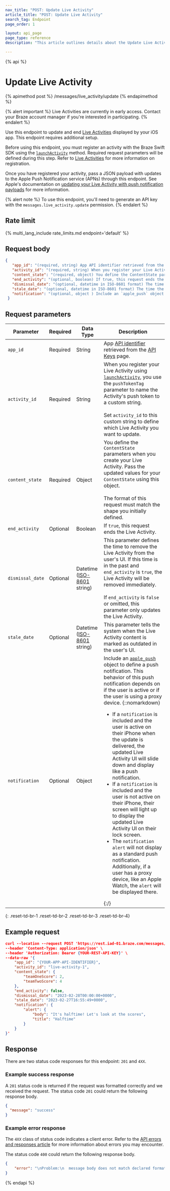 ```yaml
---
nav_title: "POST: Update Live Activity"
article_title: "POST: Update Live Activity"
search_tag: Endpoint
page_order: 1

layout: api_page
page_type: reference
description: "This article outlines details about the Update Live Activity endpoint."

---
```

{% api %}
# Update Live Activity
{% apimethod post %}
/messages/live_activity/update
{% endapimethod %}

{% alert important %} 
Live Activities are currently in early access. Contact your Braze account manager if you're interested in participating. 
{% endalert %}

Use this endpoint to update and end [Live Activities]({{site.baseurl}}/developer_guide/platform_integration_guides/swift/live_activities/live_activities/) displayed by your iOS app. This endpoint requires additional setup.

Before using this endpoint, you must register an activity with the Braze Swift SDK using the [`launchActivity`](https://braze-inc.github.io/braze-swift-sdk/documentation/brazekit/braze/liveactivities-swift.class/launchactivity(pushtokentag:activity:fileid:line:)) method. Required request parameters will be defined during this step. Refer to [Live Activities]({{site.baseurl}}/developer_guide/platform_integration_guides/swift/live_activities/live_activities/) for more information on registration.

Once you have registered your activity, pass a JSON payload with updates to the Apple Push Notification service (APNs) through this endpoint. See Apple's documentation on [updating your Live Activity with push notification payloads](https://developer.apple.com/documentation/activitykit/updating-and-ending-your-live-activity-with-activitykit-push-notifications) for more information.

{% alert note %}
To use this endpoint, you'll need to generate an API key with the `messages.live_activity.update` permission.
{% endalert %}

## Rate limit

{% multi_lang_include rate_limits.md endpoint='default' %}

## Request body

```json
{
   "app_id": "(required, string) App API identifier retrieved from the Developer Console.",
   "activity_id": "(required, string) When you register your Live Activity using launchActivity, you use the pushTokenTag parameter to name the Activity’s push token to a custom string. Set activity_id to this custom string to define which Live Activity you want to update.",
   "content_state": "(required, object) You define the ContentState parameters when you create your Live Activity. Pass the updated values for your ContentState using this object. The format of this request must match the shape you initially defined.",
   "end_activity": "(optional, boolean) If true, this request ends the Live Activity.",
   "dismissal_date": "(optional, datetime in ISO-8601 format) The time to remove the Live Activity from the user’s UI. If this time is in the past, the Live Activity will be removed immediately.",
   "stale_date": "(optional, datetime in ISO-8601 format) The time the Live Activity content is marked as outdated in the user’s UI.",
   "notification": "(optional, object ) Include an `apple_push` object to define a push notification that creates an alert for the user."
 }
 ```

## Request parameters

| Parameter | Required | Data Type | Description |
|---|---|---|---|
| `app_id` | Required | String | App [API identifier]({{site.baseurl}}/api/identifier_types/#the-app-identifier) retrieved from the [API Keys]({{site.baseurl}}/user_guide/administrative/app_settings/api_settings_tab/) page.  |
| `activity_id` | Required | String | When you register your Live Activity using [`launchActivity`](https://braze-inc.github.io/braze-swift-sdk/documentation/brazekit/braze/liveactivities-swift.class), you use the `pushTokenTag` parameter to name the Activity's push token to a custom string.<br><br>Set `activity_id` to this custom string to define which Live Activity you want to update. |
| `content_state` | Required | Object | You define the `ContentState` parameters when you create your Live Activity. Pass the updated values for your `ContentState` using this object.<br><br>The format of this request must match the shape you initially defined. |
| `end_activity` | Optional | Boolean | If `true`, this request ends the Live Activity. |
| `dismissal_date` | Optional | Datetime <br>([ISO-8601](https://en.wikipedia.org/wiki/ISO_8601) string) | This parameter defines the time to remove the Live Activity from the user's UI. If this time is in the past and `end_activity` is `true`, the Live Activity will be removed immediately.<br><br> If `end_activity` is `false` or omitted, this parameter only updates the Live Activity.|
| `stale_date` | Optional | Datetime <br>([ISO-8601](https://en.wikipedia.org/wiki/ISO_8601) string) | This parameter tells the system when the Live Activity content is marked as outdated in the user's UI. |
| `notification` | Optional | Object | Include an [`apple_push`]({{site.baseurl}}/api/objects_filters/messaging/apple_object/) object to define a push notification. This behavior of this push notification depends on if the user is active or if the user is using a proxy device. {::nomarkdown}<ul><li>If a <code>notification</code> is included and the user is active on their iPhone when the update is delivered, the updated Live Activity UI will slide down and display like a push notification.</li><li>If a <code>notification</code> is included and the user is not active on their iPhone, their screen will light up to display the updated Live Activity UI on their lock screen.</li><li>The <code>notification alert</code> will not display as a standard push notification. Additionally, if a user has a proxy device, like an Apple Watch, the <code>alert</code> will be displayed there.</li></ul>{:/} |
{: .reset-td-br-1 .reset-td-br-2 .reset-td-br-3 .reset-td-br-4}

## Example request

```json
curl --location --request POST 'https://rest.iad-01.braze.com/messages/live_activity/update' \
--header 'Content-Type: application/json' \
--header 'Authorization: Bearer {YOUR-REST-API-KEY}' \
--data-raw '{
    "app_id": "{YOUR-APP-API-IDENTIFIER}",
    "activity_id": "live-activity-1",
    "content_state": {
        "teamOneScore": 2,
        "teamTwoScore": 4
    },
    "end_activity": false,
    "dismissal_date": "2023-02-28T00:00:00+0000",
    "stale_date": "2023-02-27T16:55:49+0000",
    "notification": {
        "alert": {
            "body": "It's halftime! Let's look at the scores",
            "title": "Halftime"
        }
    }
}'
```

## Response

There are two status code responses for this endpoint: `201` and `4XX`.

### Example success response

A `201` status code is returned if the request was formatted correctly and we received the request. The status code `201` could return the following response body.

```json
{
  "message": "success"
}
```

### Example error response

The `4XX` class of status code indicates a client error. Refer to the [API errors and responses article]({{site.baseurl}}/api/errors/) for more information about errors you may encounter.

The status code `400` could return the following response body. 

```json
{
    "error": "\nProblem:\n  message body does not match declared format\nResolution:\n  when specifying application/json as content-type, you must pass valid application/json in the request's 'body' "
}
```

{% endapi %}
